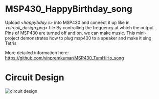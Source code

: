 # MSP430_HappyBirthday_song
Upload _<happybday.c>_ into MSP430 and connect it up like in _<circuit_design.png>_ file By controlling the frequency at which the output Pins of MSP430 are turned off and on, we can make music. This mini-project demonstrates how to plug msp430 to a speaker and make it sing Tetris

More detailed information here: https://github.com/vinpremkumar/MSP430_TumHiHo_song

# Circuit Design

![circuit design](https://user-images.githubusercontent.com/49431830/140964792-dc9f7e27-74c5-46da-9e04-5e1107471755.jpg)
